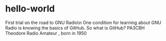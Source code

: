 # hello-world
First trial on the road to GNU Radio\n
One condition for learning about GNU Radio is knowing the basics of GitHub.
So what is GitHub?
PA3CBH Theodore
Radio Amateur , born in 1950

